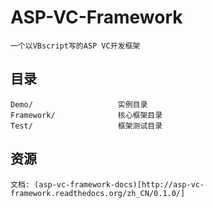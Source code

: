 ASP-VC-Framework
==========

    一个以VBscript写的ASP VC开发框架

目录
----

    Demo/                   实例目录
    Framework/              核心框架目录
    Test/                   框架测试目录

资源
----

    文档: (asp-vc-framework-docs)[http://asp-vc-framework.readthedocs.org/zh_CN/0.1.0/]